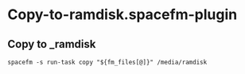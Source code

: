 # Copy-to-ramdisk.spacefm-plugin
## Copy to _ramdisk
    
    spacefm -s run-task copy "${fm_files[@]}" /media/ramdisk
